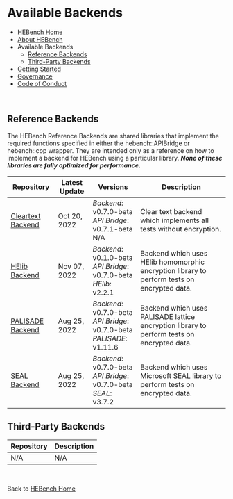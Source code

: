 # Available Backends

- [HEBench Home](https://hebench.org/)
- [About HEBench](https://hebench.org/faq#what-is-hebench)
- Available Backends
  - [Reference Backends](#reference-backends)
  - [Third-Party Backends](#third-party-backends)
- [Getting Started](https://hebench.org/documentation/getting-started)
- [Governance](https://hebench.org/about/governance)
- [Code of Conduct](https://hebench.org/about/code-of-conduct)

<br>

## Reference Backends

The HEBench Reference Backends are shared libraries that implement the required functions specified in either the hebench::APIBridge or hebench::cpp wrapper. They are intended only as a reference on how to implement a backend for HEBench using a particular library. **_None of these libraries are fully optimized for performance._**

  Repository   | Latest Update | Versions | Description
-------------- | ------------ | ------------ | ------------
[Cleartext Backend](https://github.com/hebench/backend-cpu-cleartext) | Oct 20, 2022 | *Backend*: v0.7.0-beta <br /> *API Bridge*: v0.7.1-beta <br /> N/A | Clear text backend which implements all tests without encryption.
[HElib Backend](https://github.com/hebench/reference-helib-backend) |  Nov 07, 2022 | *Backend*: v0.1.0-beta <br /> *API Bridge*: v0.7.0-beta <br /> *HElib*: v2.2.1  | Backend which uses HElib homomorphic encryption library to perform tests on encrypted data.
[PALISADE Backend](https://github.com/hebench/reference-palisade-backend) |  Aug 25, 2022 | *Backend*: v0.7.0-beta <br /> *API Bridge*: v0.7.0-beta <br /> *PALISADE*: v1.11.6  | Backend which uses PALISADE lattice encryption library to perform tests on encrypted data.
[SEAL Backend](https://github.com/hebench/reference-seal-backend)     | Aug 25, 2022 | *Backend*: v0.7.0-beta <br /> *API Bridge*: v0.7.0-beta <br /> *SEAL*: v3.7.2  | Backend which uses Microsoft SEAL library to perform tests on encrypted data.

## Third-Party Backends

Repository | Description
-------------- | ------------
N/A | N/A

<br/>

Back to [HEBench Home](https://hebench.org/)
